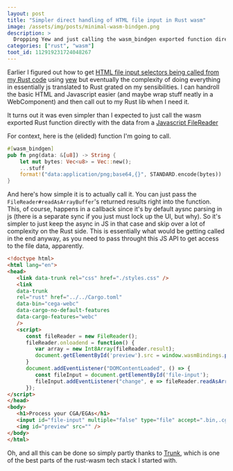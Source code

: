 ```yaml
---
layout: post
title: "Simpler direct handling of HTML file input in Rust wasm"
image: /assets/img/posts/minimal-wasm-bindgen.png
description: >
  Dropping Yew and just calling the wasm_bindgen exported function directly
categories: ["rust", "wasm"]
toot_id: 112919231724048267
---
```

Earlier I figured out how to get [HTML file input selectors being called from my Rust code](/posts/2024-07-20-wasm-file-form) using [yew](https://yew.rs/) but eventually the complexity of doing everything in essentially js translated to Rust grated on my sensibilities. I can handroll the basic HTML and Javascript easier (and maybe wrap stuff neatly in a WebComponent) and then call out to my Rust lib when I need it.

It turns out it was even simpler than I expected to just call the wasm exported Rust function directly with the data from a [Javascript FileReader](https://developer.mozilla.org/en-US/docs/Web/API/FileReader)

For context, here is the (elided) function I'm going to call.
```rust
#[wasm_bindgen]
pub fn png(data: &[u8]) -> String {
	let mut bytes: Vec<u8> = Vec::new();
	...stuff
    format!("data:application/png;base64,{}", STANDARD.encode(bytes))
}
```

And here's how simple it is to actually call it. You can just pass the `FileReader#readAsArrayBuffer`'s returned results right into the function. This, of course, happens in a callback since it's by default aysnc parsing in js (there is a separate sync if you just must lock up the UI, but why). So it's simpler to just keep the async in JS in that case and skip over a lot of complexity on the Rust side. This is essentially what would be getting called in the end anyway, as you need to pass throught this JS API to get access to the file data, apparently.
```html
<!doctype html>
<html lang="en">
<head>
   <link data-trunk rel="css" href="./styles.css" />
   <link 
   data-trunk 
   rel="rust" href="../../Cargo.toml"
   data-bin="cega-webc" 
   data-cargo-no-default-features 
   data-cargo-features="webc"
   />
   <script>
      const fileReader = new FileReader();
      fileReader.onloadend = function() {
         var array = new Int8Array(fileReader.result);
         document.getElementById('preview').src = window.wasmBindings.png(array);
      }
      document.addEventListener("DOMContentLoaded", () => {
         const fileInput = document.getElementById('file-input');
         fileInput.addEventListener("change", e => fileReader.readAsArrayBuffer(fileInput.files[0]));
      });
</script>
</head>
<body>
   <h1>Process your CGA/EGAs</h1>
   <input id="file-input" multiple="false" type="file" accept=".bin,.cga,.ega,.cega" />
   <img id="preview" src="" />
</body>
</html>
```

Oh, and all this can be done so simply partly thanks to [Trunk](https://trunkrs.dev/), which is one of the best parts of the rust-wasm tech stack I started with.